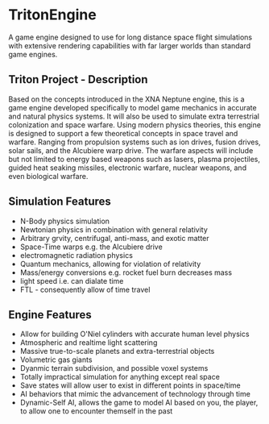 # TritonEngine
A game engine designed to use for long distance space flight simulations with extensive rendering capabilities with far larger worlds than standard game engines.

## Triton Project - Description
Based on the concepts introduced in the XNA Neptune engine, this is a game engine developed specifically to model game mechanics in accurate and natural physics systems. It will also be used to simulate extra terrestrial colonization and space warfare. Using modern physics theories, this engine is designed to support a few theoretical concepts in space travel and warfare. Ranging from propulsion systems such as ion drives, fusion drives, solar sails, and the Alcubiere warp drive. The warfare aspects will include but not limited to energy based weapons such as lasers, plasma projectiles, guided heat seaking missiles, electronic warfare, nuclear weapons, and even biological warfare.

## Simulation Features
- N-Body physics simulation
- Newtonian physics in combination with general relativity
- Arbitrary grvity, centrifugal, anti-mass, and exotic matter
- Space-Time warps e.g. the Alcubiere drive
- electromagnetic radiation physics
- Quantum mechanics, allowing for violation of relativity
- Mass/energy conversions e.g. rocket fuel burn decreases mass
- light speed i.e. can dialate time
- FTL -  consequently allow of time travel

## Engine Features
- Allow for building O'Niel cylinders with accurate human level physics
- Atmospheric and realtime light scattering
- Massive true-to-scale planets and extra-terrestrial objects
- Volumetric gas giants
- Dyanmic terrain subdivision, and possible voxel systems
- Totally impractical simulation for anything except real space
- Save states will allow user to exist in different points in space/time
- AI behaviors that mimic the advancement of technology through time
- Dynamic-Self AI, allows the game to model AI based on you, the player, to allow one to encounter themself in the past

